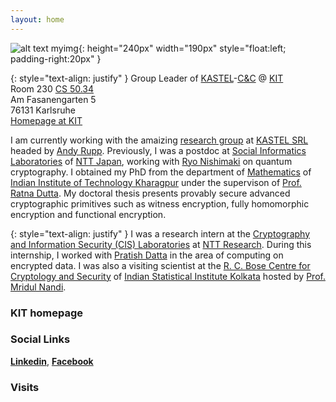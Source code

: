 ```yaml
---
layout: home
---
```



![alt text myimg](https://github.com/tapaspal9/homepage/assets/27273692/f7795ac4-b7a4-4df7-8751-b0e080a3d84c){: height="240px" width="190px" style="float:left; padding-right:20px" }




{: style="text-align: justify" }
Group Leader of [KASTEL](https://kastel-labs.de)-[C&C](https://ess.kastel.kit.edu/english/135.php) @ [KIT](https://www.kit.edu/english/)\
Room 230 [CS 50.34](https://www.kit.edu/campusplan/index_en.php)\
Am Fasanengarten 5\
76131 Karlsruhe\
[Homepage at KIT](https://crypto.iti.kit.edu/english/staff_rupp_tapas_pal.php)

I am currently working with the amaizing [research group](https://crypto.iti.kit.edu/english/research_group_rupp.php) at [KASTEL SRL](https://kastel-labs.de) headed by [Andy Rupp](https://crypto.kastel.kit.edu/english/head_of_group.php). Previously, I was a postdoc at [Social Informatics Laboratories](https://www.rd.ntt/e/organization/researcher/?lab=1015) of [NTT Japan](https://www.rd.ntt/e/index.html), working with [Ryo Nishimaki](https://www.nishimaki.info) on quantum cryptography. I obtained my PhD from the department of [Mathematics](http://www.iitkgp.ac.in/department/MA) of [Indian Institute of Technology Kharagpur](http://www.iitkgp.ac.in) under the supervison of [Prof. Ratna Dutta](http://www.facweb.iitkgp.ac.in/~ratna/). My doctoral thesis presents provably secure advanced cryptographic primitives such as witness encryption, fully homomorphic encryption and functional encryption. 

{: style="text-align: justify" }
I was a research intern at the [Cryptography and Information Security (CIS) Laboratories](https://ntt-research.com/cis/) at [NTT Research](https://ntt-research.com). During this internship, I worked with [Pratish Datta](https://ntt-research.com/cis-people/) in the area of computing on encrypted data. I was also a visiting scientist at the [R. C. Bose Centre for Cryptology and Security](https://www.isical.ac.in/~rcbose/) of [Indian Statistical Institute Kolkata](https://www.isical.ac.in) hosted by [Prof. Mridul Nandi](https://www.isical.ac.in/~mridul/).  
 

### KIT homepage


### Social Links

**[Linkedin](https://www.linkedin.com/in/tapas-pal-7b5a88b7/)**, **[Facebook](https://www.facebook.com/tapas.pal.144/)**


### Visits

